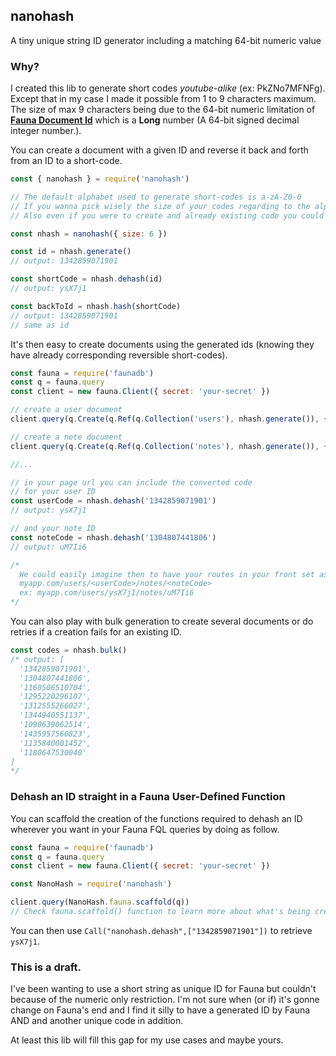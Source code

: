 ## nanohash

A tiny unique string ID generator including a matching 64-bit numeric value

### Why?

I created this lib to generate short codes _youtube-alike_ (ex: PkZNo7MFNFg). Except that in my case I made it possible from 1 to 9 characters maximum. The size of max 9 characters being due to the 64-bit numeric limitation of [**Fauna Document Id**](fauna.com) which is a **Long** number (A 64-bit signed decimal integer number.).

You can create a document with a given ID and reverse it back and forth from an ID to a short-code.

```js
const { nanohash } = require('nanohash')

// The default alphabet used to generate short-codes is a-zA-Z0-0
// If you wanna pick wisely the size of your codes regarding to the alphabet used I strongly recommand you to go and check https://zelark.github.io/nano-id-cc/.
// Also even if you were to create and already existing code you could simply create another one as a fallback (or already provide a list of several codes to pick from).

const nhash = nanohash({ size: 6 })

const id = nhash.generate()
// output: 1342859071901

const shortCode = nhash.dehash(id)
// output: ysX7j1

const backToId = nhash.hash(shortCode)
// output: 1342859071901
// same as id
```

It's then easy to create documents using the generated ids (knowing they have already corresponding reversible short-codes).

```js
const fauna = require('faunadb')
const q = fauna.query
const client = new fauna.Client({ secret: 'your-secret' })

// create a user document
client.query(q.Create(q.Ref(q.Collection('users'), nhash.generate()), { data: { name: 'Joe' } }))

// create a note document
client.query(q.Create(q.Ref(q.Collection('notes'), nhash.generate()), { data: { owner: q.Ref(q.Collection('users'), '1342859071901') } }))

//...

// in your page url you can include the converted code
// for your user ID
const userCode = nhash.dehash('1342859071901')
// output: ysX7j1

// and your note ID
const noteCode = nhash.dehash('1304807441806')
// output: uM7Ii6

/*
  We could easily imagine then to have your routes in your front set as follows:
  myapp.com/users/<userCode>/notes/<noteCode> 
  ex: myapp.com/users/ysX7j1/notes/uM7Ii6 
*/
```

You can also play with bulk generation to create several documents or do retries if a creation fails for an existing ID.

```js
const codes = nhash.bulk()
/* output: [
  '1342859071901',
  '1304807441806',
  '1160506510704',
  '1295220296107',
  '1312555266027',
  '1344940551137',
  '1090639062514',
  '1435957560823',
  '1135840001452',
  '1180647530040'
]
*/
```

### Dehash an ID straight in a Fauna User-Defined Function

You can scaffold the creation of the functions required to dehash an ID wherever you want in your Fauna FQL queries by doing as follow.

```js
const fauna = require('faunadb')
const q = fauna.query
const client = new fauna.Client({ secret: 'your-secret' })

const NanoHash = require('nanohash')

client.query(NanoHash.fauna.scaffold(q))
// Check fauna.scaffold() function to learn more about what's being created.
```

You can then use `Call("nanohash.dehash",["1342859071901"])` to retrieve `ysX7j1`.

### This is a draft.

I've been wanting to use a short string as unique ID for Fauna but couldn't because of the numeric only restriction. I'm not sure when (or if) it's gonne change on Fauna's end and I find it silly to have a generated ID by Fauna AND and another unique code in addition.

At least this lib will fill this gap for my use cases and maybe yours. 
